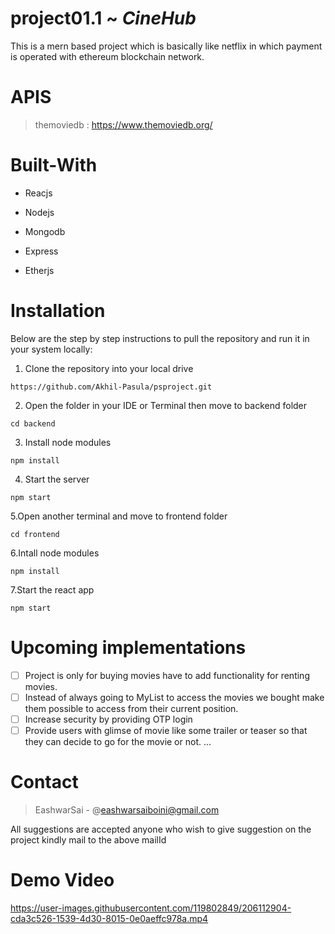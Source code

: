 # project01.1 ~ *CineHub* 
This is a mern based project which is basically like netflix in which payment is operated with ethereum blockchain network.
# APIS
> themoviedb : https://www.themoviedb.org/

# Built-With 
- Reacjs
+ Nodejs
- Mongodb
+ Express
- Etherjs

# Installation
Below are the step by step instructions to pull the repository and run it in your system locally:
  
  1. Clone the repository into your local drive
  ```
  https://github.com/Akhil-Pasula/psproject.git
  ```
  2. Open the folder in your IDE or Terminal then move to backend folder
  ```
  cd backend
  ```
  3. Install node modules
  ```
  npm install
  ```
  4. Start the server
  ```
  npm start
  ```
  5.Open another terminal and move to frontend folder
  ```
  cd frontend
  ```
  6.Intall node modules
  ```
  npm install
  ```
  7.Start the react app
  ```
  npm start
  ```
# Upcoming implementations
- [ ] Project is only for buying movies have to add functionality for renting movies.
- [ ] Instead of always going to MyList to access the movies we bought make them possible to access from their current position.
- [ ] Increase security by providing OTP login
- [ ] Provide users with glimse of movie like some trailer or teaser so that they can decide to go for the movie or not.
...
# Contact 
  > EashwarSai  - @eashwarsaiboini@gmail.com

 All suggestions are accepted anyone who wish to give suggestion on the project kindly mail to the above mailId

# Demo Video
https://user-images.githubusercontent.com/119802849/206112904-cda3c526-1539-4d30-8015-0e0aeffc978a.mp4 
